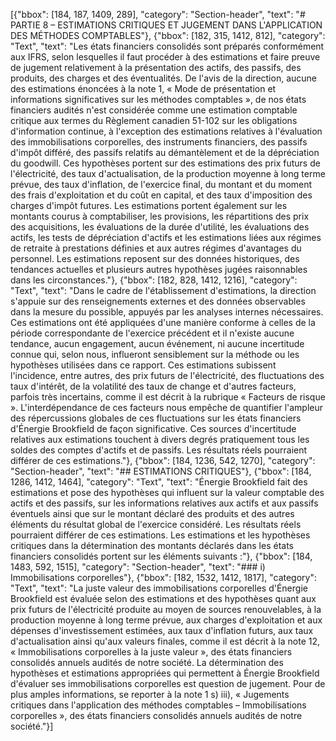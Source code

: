 [{"bbox": [184, 187, 1409, 289], "category": "Section-header", "text": "# PARTIE 8 – ESTIMATIONS CRITIQUES ET JUGEMENT DANS L'APPLICATION DES MÉTHODES COMPTABLES"}, {"bbox": [182, 315, 1412, 812], "category": "Text", "text": "Les états financiers consolidés sont préparés conformément aux IFRS, selon lesquelles il faut procéder à des estimations et faire preuve de jugement relativement à la présentation des actifs, des passifs, des produits, des charges et des éventualités. De l'avis de la direction, aucune des estimations énoncées à la note 1, « Mode de présentation et informations significatives sur les méthodes comptables », de nos états financiers audités n'est considérée comme une estimation comptable critique aux termes du Règlement canadien 51-102 sur les obligations d'information continue, à l'exception des estimations relatives à l'évaluation des immobilisations corporelles, des instruments financiers, des passifs d'impôt différé, des passifs relatifs au démantèlement et de la dépréciation du goodwill. Ces hypothèses portent sur des estimations des prix futurs de l'électricité, des taux d'actualisation, de la production moyenne à long terme prévue, des taux d'inflation, de l'exercice final, du montant et du moment des frais d'exploitation et du coût en capital, et des taux d'imposition des charges d'impôt futures. Les estimations portent également sur les montants courus à comptabiliser, les provisions, les répartitions des prix des acquisitions, les évaluations de la durée d'utilité, les évaluations des actifs, les tests de dépréciation d'actifs et les estimations liées aux régimes de retraite à prestations définies et aux autres régimes d'avantages du personnel. Les estimations reposent sur des données historiques, des tendances actuelles et plusieurs autres hypothèses jugées raisonnables dans les circonstances."}, {"bbox": [182, 828, 1412, 1216], "category": "Text", "text": "Dans le cadre de l'établissement d'estimations, la direction s'appuie sur des renseignements externes et des données observables dans la mesure du possible, appuyés par les analyses internes nécessaires. Ces estimations ont été appliquées d'une manière conforme à celles de la période correspondante de l'exercice précédent et il n'existe aucune tendance, aucun engagement, aucun événement, ni aucune incertitude connue qui, selon nous, influeront sensiblement sur la méthode ou les hypothèses utilisées dans ce rapport. Ces estimations subissent l'incidence, entre autres, des prix futurs de l'électricité, des fluctuations des taux d'intérêt, de la volatilité des taux de change et d'autres facteurs, parfois très incertains, comme il est décrit à la rubrique « Facteurs de risque ». L'interdépendance de ces facteurs nous empêche de quantifier l'ampleur des répercussions globales de ces fluctuations sur les états financiers d'Énergie Brookfield de façon significative. Ces sources d'incertitude relatives aux estimations touchent à divers degrés pratiquement tous les soldes des comptes d'actifs et de passifs. Les résultats réels pourraient différer de ces estimations."}, {"bbox": [184, 1236, 542, 1270], "category": "Section-header", "text": "## ESTIMATIONS CRITIQUES"}, {"bbox": [184, 1286, 1412, 1464], "category": "Text", "text": "Énergie Brookfield fait des estimations et pose des hypothèses qui influent sur la valeur comptable des actifs et des passifs, sur les informations relatives aux actifs et aux passifs éventuels ainsi que sur le montant déclaré des produits et des autres éléments du résultat global de l'exercice considéré. Les résultats réels pourraient différer de ces estimations. Les estimations et les hypothèses critiques dans la détermination des montants déclarés dans les états financiers consolidés portent sur les éléments suivants :"}, {"bbox": [184, 1483, 592, 1515], "category": "Section-header", "text": "### i) Immobilisations corporelles"}, {"bbox": [182, 1532, 1412, 1817], "category": "Text", "text": "La juste valeur des immobilisations corporelles d'Énergie Brookfield est évaluée selon des estimations et des hypothèses quant aux prix futurs de l'électricité produite au moyen de sources renouvelables, à la production moyenne à long terme prévue, aux charges d'exploitation et aux dépenses d'investissement estimées, aux taux d'inflation futurs, aux taux d'actualisation ainsi qu'aux valeurs finales, comme il est décrit à la note 12, « Immobilisations corporelles à la juste valeur », des états financiers consolidés annuels audités de notre société. La détermination des hypothèses et estimations appropriées qui permettent à Énergie Brookfield d'évaluer ses immobilisations corporelles est question de jugement. Pour de plus amples informations, se reporter à la note 1 s) iii), « Jugements critiques dans l'application des méthodes comptables – Immobilisations corporelles », des états financiers consolidés annuels audités de notre société."}]